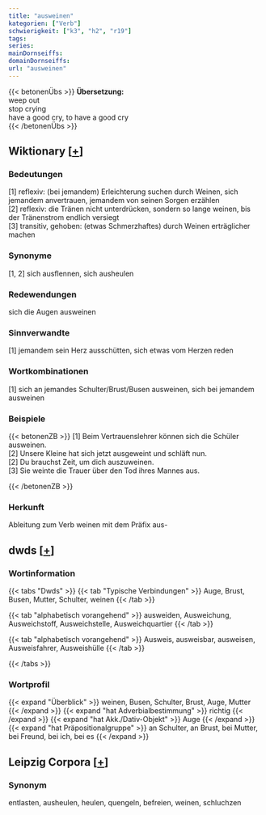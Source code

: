 ```yaml
---
title: "ausweinen"
kategorien: ["Verb"]
schwierigkeit: ["k3", "h2", "r19"]
tags:
series:
mainDornseiffs:
domainDornseiffs:
url: "ausweinen"
---
```


{{< betonenÜbs >}}
**Übersetzung:**  
weep out  
stop crying  
have a good cry, to have a good cry  
{{< /betonenÜbs >}}

## Wiktionary [[+](https://de.wiktionary.org/wiki/ausweinen)]

### Bedeutungen
[1] reflexiv: (bei jemandem) Erleichterung suchen durch Weinen, sich jemandem anvertrauen, jemandem von seinen Sorgen erzählen  
[2] reflexiv: die Tränen nicht unterdrücken, sondern so lange weinen, bis der Tränenstrom endlich versiegt  
[3] transitiv, gehoben: (etwas Schmerzhaftes) durch Weinen erträglicher machen  

### Synonyme
[1, 2] sich ausflennen, sich ausheulen  

### Redewendungen
sich die Augen ausweinen  

### Sinnverwandte
[1] jemandem sein Herz ausschütten, sich etwas vom Herzen reden  

### Wortkombinationen
[1] sich an jemandes Schulter/Brust/Busen ausweinen, sich bei jemandem ausweinen  

### Beispiele
{{< betonenZB >}}
[1] Beim Vertrauenslehrer können sich die Schüler ausweinen.  
[2] Unsere Kleine hat sich jetzt ausgeweint und schläft nun.  
[2] Du brauchst Zeit, um dich auszuweinen.  
[3] Sie weinte die Trauer über den Tod ihres Mannes aus.  

{{< /betonenZB >}}
### Herkunft
Ableitung zum Verb weinen mit dem Präfix aus-  



## dwds [[+](https://www.dwds.de/wb/ausweinen)]

### Wortinformation
{{< tabs "Dwds" >}}
{{< tab "Typische Verbindungen" >}}
Auge, Brust, Busen, Mutter, Schulter, weinen
{{< /tab >}}

{{< tab "alphabetisch vorangehend" >}}
ausweiden, Ausweichung, Ausweichstoff, Ausweichstelle, Ausweichquartier
{{< /tab >}}

{{< tab "alphabetisch vorangehend" >}}
Ausweis, ausweisbar, ausweisen, Ausweisfahrer, Ausweishülle
{{< /tab >}}

{{< /tabs >}}

### Wortprofil
{{< expand "Überblick" >}} weinen, Busen, Schulter, Brust, Auge, Mutter {{< /expand >}}
{{< expand "hat Adverbialbestimmung" >}} richtig {{< /expand >}}
{{< expand "hat Akk./Dativ-Objekt" >}} Auge {{< /expand >}}
{{< expand "hat Präpositionalgruppe" >}} an Schulter, an Brust, bei Mutter, bei Freund, bei ich, bei es {{< /expand >}}

## Leipzig Corpora [[+](https://corpora.uni-leipzig.de/en/res?word=ausweinen&corpusId=deu_newscrawl-public_2018)]


### Synonym
entlasten, ausheulen, heulen, quengeln, befreien, weinen, schluchzen

